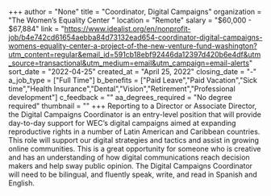 +++
author = "None"
title = "Coordinator, Digital Campaigns"
organization = "The Women’s Equality Center "
location = "Remote"
salary = "$60,000 - $67,884"
link = "https://www.idealist.org/en/nonprofit-job/b4e742cd61654aebba84d73132ead654-coordinator-digital-campaigns-womens-equality-center-a-project-of-the-new-venture-fund-washington?utm_content=regular&email_id=591cb18ebf92446da12397d420b6e4df&utm_source=transactional&utm_medium=email&utm_campaign=email-alerts"
sort_date = "2022-04-25"
created_at = "April 25, 2022"
closing_date = "-"
a_job_type = ["Full Time"]
b_benefits = ["Paid Leave","Paid Vacation","Sick time","Health Insurance","Dental","Vision","Retirement","Professional development"]
c_feedback = ""
aa_degrees_required = "No degree required"
thumbnail = ""
+++
Reporting to a Director or Associate Director, the Digital Campaigns Coordinator is an entry-level position that will provide day-to-day support for WEC’s digital campaigns aimed at expanding reproductive rights in a number of Latin American and Caribbean countries. This role will support our digital strategies and tactics and assist in growing online communities. This is a great opportunity for someone who is creative and has an understanding of how digital communications reach decision makers and help sway public opinion. The Digital Campaigns Coordinator will need to be bilingual, and fluently speak, write, and read in Spanish and English. 